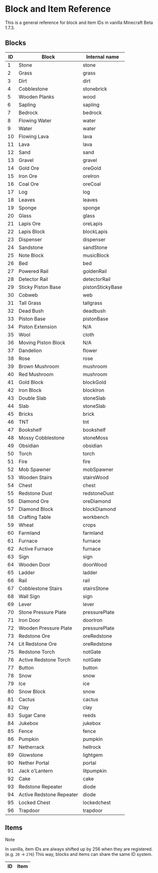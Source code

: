 # Block and Item Reference
This is a general reference for block and item IDs in vanilla Minecraft Beta 1.7.3.

## Blocks
| ID | Block | Internal name |
| --- | --- | --- |
| 1 | Stone | stone |
| 2 | Grass | grass |
| 3 | Dirt | dirt |
| 4 | Cobblestone | stonebrick |
| 5 | Wooden Planks | wood |
| 6 | Sapling | sapling |
| 7 | Bedrock | bedrock |
| 8 | Flowing Water | water |
| 9 | Water | water |
| 10 | Flowing Lava | lava |
| 11 | Lava | lava |
| 12 | Sand | sand |
| 13 | Gravel | gravel |
| 14 | Gold Ore | oreGold
| 15 | Iron Ore | oreIron |
| 16 | Coal Ore | oreCoal |
| 17 | Log | log |
| 18 | Leaves | leaves |
| 19 | Sponge | sponge |
| 20 | Glass | glass |
| 21 | Lapis Ore | oreLapis |
| 22 | Lapis Block | blockLapis
| 23 | Dispenser | dispenser |
| 24 | Sandstone | sandStone |
| 25 | Note Block | musicBlock |
| 26 | Bed | bed |
| 27 | Powered Rail | goldenRail |
| 28 | Detector Rail | detectorRail |
| 29 | Sticky Piston Base | pistonStickyBase |
| 30 | Cobweb | web |
| 31 | Tall Grass | tallgrass |
| 32 | Dead Bush | deadbush |
| 33 | Piston Base | pistonBase |
| 34 | Piston Extension | N/A |
| 35 | Wool | cloth |
| 36 | Moving Piston Block | N/A |
| 37 | Dandelion | flower |
| 38 | Rose | rose |
| 39 | Brown Mushroom | mushroom |
| 40 | Red Mushroom | mushroom |
| 41 | Gold Block | blockGold |
| 42 | Iron Block | blockIron |
| 43 | Double Slab | stoneSlab |
| 44 | Slab | stoneSlab |
| 45 | Bricks | brick |
| 46 | TNT | tnt |
| 47 | Bookshelf | bookshelf |
| 48 | Mossy Cobblestone | stoneMoss |
| 49 | Obsidian | obsidian |
| 50 | Torch | torch |
| 51 | Fire | fire |
| 52 | Mob Spawner | mobSpawner |
| 53 | Wooden Stairs | stairsWood |
| 54 | Chest | chest |
| 55 | Redstone Dust | redstoneDust |
| 56 | Diamond Ore | oreDiamond |
| 57 | Diamond Block | blockDiamond |
| 58 | Crafting Table | workbench |
| 59 | Wheat | crops |
| 60 | Farmland | farmland |
| 61 | Furnace | furnace |
| 62 | Active Furnace | furnace |
| 63 | Sign | sign |
| 64 | Wooden Door | doorWood |
| 65 | Ladder | ladder |
| 66 | Rail | rail |
| 67 | Cobblestone Stairs | stairsStone |
| 68 | Wall Sign | sign |
| 69 | Lever | lever |
| 70 | Stone Pressure Plate | pressurePlate |
| 71 | Iron Door | doorIron |
| 72 | Wooden Pressure Plate | pressurePlate |
| 73 | Redstone Ore | oreRedstone |
| 74 | Lit Redstone Ore | oreRedstone |
| 75 | Redstone Torch | notGate |
| 76 | Active Redstone Torch | notGate |
| 77 | Button | button |
| 78 | Snow | snow |
| 79 | Ice | ice |
| 80 | Snow Block | snow |
| 81 | Cactus | cactus |
| 82 | Clay | clay |
| 83 | Sugar Cane | reeds |
| 84 | Jukebox | jukebox |
| 85 | Fence | fence |
| 86 | Pumpkin | pumpkin |
| 87 | Netherrack | hellrock |
| 89 | Glowstone | lightgem |
| 90 | Nether Portal | portal |
| 91 | Jack o'Lantern | litpumpkin |
| 92 | Cake | cake |
| 93 | Redstone Repeater | diode |
| 94 | Active Redstone Repeater | diode |
| 95 | Locked Chest | lockedchest |
| 96 | Trapdoor | trapdoor |

## Items
> [!NOTE]
> In vanilla, item IDs are always shifted up by 256 when they are registered. (e.g. `20` -> `276`)
> This way, blocks and items can share the same ID system.

| ID | Item |
| --- | --- |